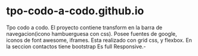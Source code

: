 # tpo-codo-a-codo.github.io
Tpo codo a codo.
El proyecto contiene transform en la barra de navegacion(icono hambuerguesa con css). Posee fuentes de google,
iconos de font awesome, iframes.
Esta realizado con grid css, y flexbox.
En la seccion contactos tiene bootstrap
Es full Responsive.-
